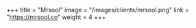 +++
title = "Mrsool"
image = "/images/clients/mrsool.png"
link = "https://mrsool.co"
weight = 4
+++
